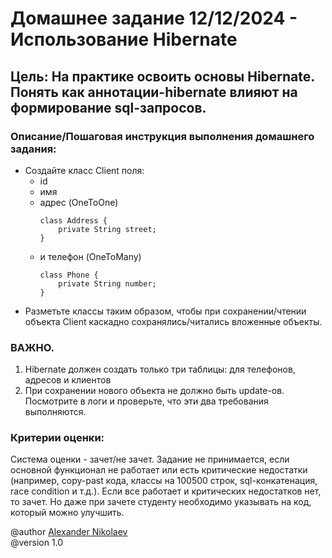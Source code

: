 # Домашнее задание 12/12/2024 - Использование Hibernate

## Цель: На практике освоить основы Hibernate. Понять как аннотации-hibernate влияют на формирование sql-запросов.

### Описание/Пошаговая инструкция выполнения домашнего задания:

* Создайте класс Client поля:
    * id
    * имя
    * адрес (OneToOne)
      ```
      class Address {
          private String street;
      }
      ```
    * и телефон (OneToMany)
      ```
      class Phone {
          private String number;
      }
      ```
* Разметьте классы таким образом, чтобы при сохранении/чтении объекта Client каскадно сохранялись/читались вложенные
  объекты.

### ВАЖНО.

1. Hibernate должен создать только три таблицы: для телефонов, адресов и клиентов
2. При сохранении нового объекта не должно быть update-ов.
   Посмотрите в логи и проверьте, что эти два требования выполняются.

### Критерии оценки:

Система оценки - зачет/не зачет.
Задание не принимается, если основной функционал не работает или есть критические недостатки
(например, copy-past кода, классы на 100500 строк, sql-конкатенация, race condition и т.д.).
Если все работает и критических недостатков нет, то зачет.
Но даже при зачете студенту необходимо указывать на код, который можно улучшить.

@author [Alexander Nikolaev](https://github.com/AlexNika)\
@version 1.0
